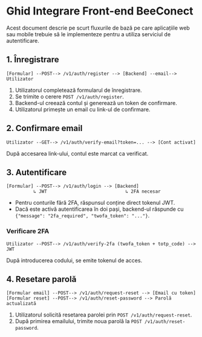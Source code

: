 # Ghid Integrare Front-end BeeConect

Acest document descrie pe scurt fluxurile de bază pe care aplicațiile web sau mobile trebuie să le implementeze pentru a utiliza serviciul de autentificare.

## 1. Înregistrare

```
[Formular] --POST--> /v1/auth/register --> [Backend] --email--> Utilizator
```
1. Utilizatorul completează formularul de înregistrare.
2. Se trimite o cerere `POST /v1/auth/register`.
3. Backend-ul creează contul și generează un token de confirmare.
4. Utilizatorul primește un email cu link-ul de confirmare.

## 2. Confirmare email

```
Utilizator --GET--> /v1/auth/verify-email?token=... --> [Cont activat]
```
După accesarea link-ului, contul este marcat ca verificat.

## 3. Autentificare

```
[Formular] --POST--> /v1/auth/login --> [Backend]
          ↳ JWT                             ↳ 2FA necesar
```
- Pentru conturile fără 2FA, răspunsul conține direct tokenul JWT.
- Dacă este activă autentificarea în doi pași, backend-ul răspunde cu `{"message": "2fa_required", "twofa_token": "..."}`.

### Verificare 2FA

```
Utilizator --POST--> /v1/auth/verify-2fa (twofa_token + totp_code) --> JWT
```
După introducerea codului, se emite tokenul de acces.

## 4. Resetare parolă

```
[Formular email] --POST--> /v1/auth/request-reset --> [Email cu token]
[Formular reset] --POST--> /v1/auth/reset-password --> Parolă actualizată
```
1. Utilizatorul solicită resetarea parolei prin `POST /v1/auth/request-reset`.
2. După primirea emailului, trimite noua parolă la `POST /v1/auth/reset-password`.
